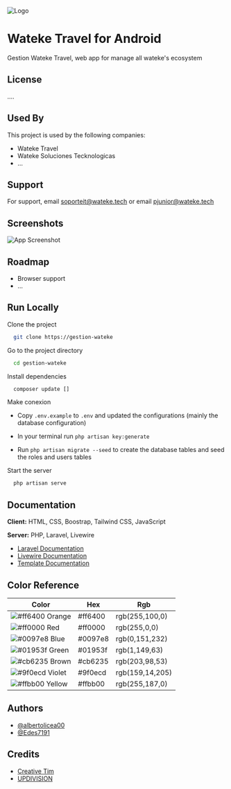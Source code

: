 
<!-- ![Logo](https://wateke.travel/wp-content/uploads/2022/10/LOGO-WTK-OFICIAL-negro-bolas.png) -->
![Logo](https://wateke.travel/wp-content/uploads/2022/10/LOGO-WTK-OFICIAL-blanco-bolas.png)

# Wateke Travel for Android

Gestion Wateke Travel, web app for manage all wateke's ecosystem 

## License

....
<!-- [![MIT License](https://img.shields.io/badge/License-MIT-green.svg)](https://choosealicense.com/licenses/mit/)
[![GPLv3 License](https://img.shields.io/badge/License-GPL%20v3-yellow.svg)](https://opensource.org/licenses/)
[![AGPL License](https://img.shields.io/badge/license-AGPL-blue.svg)](http://www.gnu.org/licenses/agpl-3.0) -->

## Used By

This project is used by the following companies:

- Wateke Travel
- Wateke Soluciones Tecknologicas
- ...


## Support

For support, email soporteit@wateke.tech or email pjunior@wateke.tech


## Screenshots

![App Screenshot](https://via.placeholder.com/468x300?text=App+Screenshot+Here)


## Roadmap

- Browser support
- ...



## Run Locally

Clone the project
```bash
  git clone https://gestion-wateke
```

Go to the project directory

```bash
  cd gestion-wateke
```

Install dependencies

```bash
  composer update []
```

Make conexion 

- Copy `.env.example` to `.env` and updated the configurations (mainly the database configuration)

- In your terminal run `php artisan key:generate`

- Run `php artisan migrate --seed` to create the database tables and seed the roles and users tables


Start the server

```bash
  php artisan serve
```


## Documentation

**Client:** HTML, CSS, Boostrap, Tailwind CSS, JavaScript

**Server:** PHP, Laravel, Livewire

- [Laravel Documentation](https://laravel.com/docs/10.x)
- [Livewire Documentation](https://laravel-livewire.com/docs/2.x/quickstart)
- [Template Documentation](https://soft-ui-dashboard-laravel.creative-tim.com/documentation/bootstrap/overview/soft-ui-dashboard/index.html)

## Color Reference

| Color                                                         | Hex       | Rgb               |
| ------------------------------------------------------------- | --------- |------------------ |
|![#ff6400](https://via.placeholder.com/10/ff6400?text=) Orange |  #ff6400  | rgb(255,100,0)	|
|![#ff0000](https://via.placeholder.com/10/ff0000?text=) Red    |  #ff0000  | rgb(255,0,0)		|
|![#0097e8](https://via.placeholder.com/10/0097e8?text=) Blue   |  #0097e8  | rgb(0,151,232)	|
|![#01953f](https://via.placeholder.com/10/01953f?text=) Green  |  #01953f  | rgb(1,149,63)		|
|![#cb6235](https://via.placeholder.com/10/cb6235?text=) Brown  |  #cb6235  | rgb(203,98,53)	|
|![#9f0ecd](https://via.placeholder.com/10/9f0ecd?text=) Violet |  #9f0ecd  | rgb(159,14,205)	|
|![#ffbb00](https://via.placeholder.com/10/ffbb00?text=) Yellow |  #ffbb00  | rgb(255,187,0)	|


## Authors

- [@albertolicea00](https://www.github.com/albertolicea00)
- [@Edes7191](https://github.com/Edes7191)

## Credits

- [Creative Tim](https://creative-tim.com/?ref=sudl-readme)
- [UPDIVISION](https://updivision.com)



